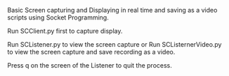 Basic Screen capturing and Displaying in real time and saving as a video scripts using Socket Programming.

Run SCClient.py first to capture display.

Run SCListener.py to view the screen capture 
                       or
Run SCListernerVideo.py to view the screen capture and save recording as a video.

Press q on the screen of the Listener to quit the process.